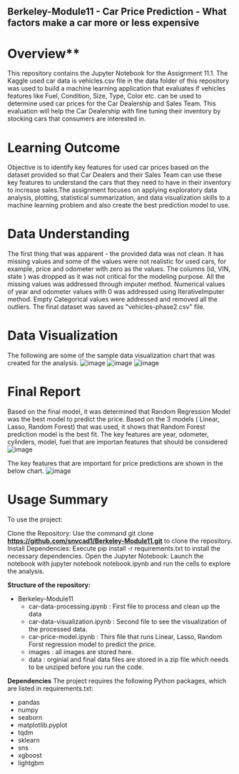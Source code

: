 ## Berkeley-Module11 - Car Price Prediction - What factors make a car more or less expensive

# Overview**
This repository contains the Jupyter Notebook for the Assignment 11.1. The Kaggle used car data is vehicles.csv file in the data folder of this repository was used to build a machine learning application that evaluates if vehicles features like Fuel, Condition, Size, Type, Color etc. can be used to determine used car prices for the Car Dealership and Sales Team. This evaluation will help the Car Dealership with fine tuning their inventory by stocking cars that consumers are interested in.

# Learning Outcome
Objective is to identify key features for used car prices based on the dataset provided so that Car Dealers and their Sales Team can use these key features to understand the cars that they need to have in their inventory to increase sales.The assignment focuses on applying exploratory data analysis, plotting, statistical summarization, and data visualization skills to a machine learning problem and also create the best prediction model to use.

# Data Understanding
The first thing that was apparent -  the provided data was not clean. It has missing values and some of the values were not realistic for used cars, for example, price and odometer with zero as the values. The columns (id, VIN, state ) was dropped as it was not critical for the modeling purpose. All the missing values was addressed through imputer method. Numerical values of year and odometer values with 0 was addressed using IterativeImputer method. Empty Categorical values were addressed and removed all the outliers. The final dataset was saved as "vehicles-phase2.csv" file. 

# Data Visualization
The following are some of the sample data visualization chart that was created for the analysis.
![image](https://github.com/user-attachments/assets/4e91e060-8a0b-4bae-8db4-5af3cca39569)
![image](https://github.com/user-attachments/assets/d25c968a-5e9d-41fb-8dc2-8dee0aad8406)
![image](https://github.com/user-attachments/assets/e4ee467a-8eba-4a53-84c6-d879e106c6cb)


# Final Report
Based on the final model, it was determined that Random Regression Model was the best model to predict the price. Based on the 3 models ( Linear, Lasso, Random Forest) that was used, it shows that Random Forest prediction model is the best fit. The key features are year, odometer, cylinders, model, fuel that are importan features that should be considered
![image](https://github.com/user-attachments/assets/e6f1c130-946f-4e29-a504-4da7865be33c)

The key features that are important for price predictions are shown in the below chart.
![image](https://github.com/user-attachments/assets/2797554d-b8ab-4a7a-bfb2-2db0cf370d66)

# Usage Summary
To use the project:

Clone the Repository: Use the command git clone **https://github.com/snvcad1/Berkeley-Module11.git** to clone the repository.
Install Dependencies: Execute pip install -r requirements.txt to install the necessary dependencies.
Open the Jupyter Notebook: Launch the notebook with jupyter notebook notebook.ipynb and run the cells to explore the analysis.

**Structure of the repository:**

- Berkeley-Module11
  - car-data-processing.ipynb : First file to process and clean up the data
  - car-data-visualization.ipynb : Second file to see the visualization of the processed data.
  - car-price-model.ipynb : Thirs file that runs Linear, Lasso, Random Forst regression model to predict the price.
  - images : all images are stored here.
  - data : orginial and final data files are stored in a zip file which needs to be unziped before you run the code.
  
**Dependencies**
The project requires the following Python packages, which are listed in requirements.txt:
- pandas
- numpy 
- seaborn 
- matplotlib.pyplot 
- tqdm
- sklearn
- sns
- xgboost
- lightgbm
  

